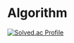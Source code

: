 # Algorithm

[![Solved.ac Profile](http://mazassumnida.wtf/api/v2/generate_badge?boj=dackad)](https://solved.ac/dackad/)
